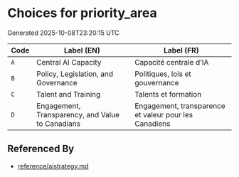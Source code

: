 # Choices for priority_area

Generated 2025-10-08T23:20:15 UTC

| Code | Label (EN) | Label (FR) |
|------|------------|------------|
| `A` | Central AI Capacity | Capacité centrale d’IA |
| `B` | Policy, Legislation, and Governance | Politiques, lois et gouvernance |
| `C` | Talent and Training | Talents et formation |
| `D` | Engagement, Transparency, and Value to Canadians | Engagement, transparence et valeur pour les Canadiens |


## Referenced By

- [reference/aistrategy.md](../reference/aistrategy.md)
